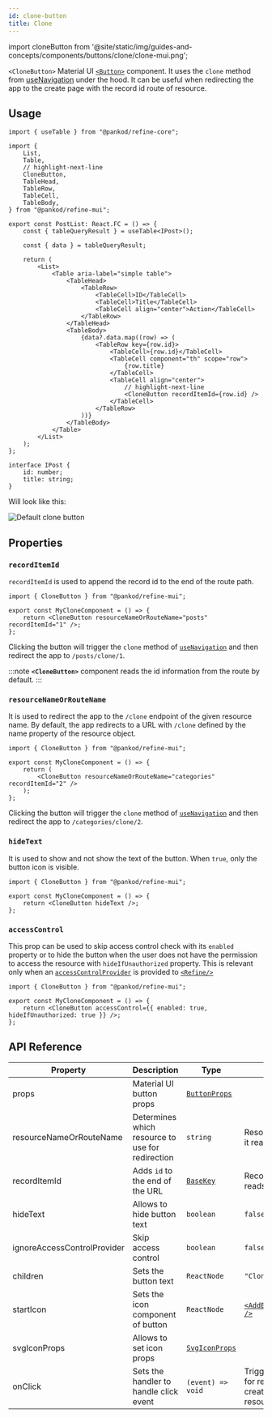 ```yaml
---
id: clone-button
title: Clone
---
```


import cloneButton from '@site/static/img/guides-and-concepts/components/buttons/clone/clone-mui.png';

`<CloneButton>` Material UI [`<Button>`](https://mui.com/material-ui/react-button/) component. It uses the `clone` method from [useNavigation](/api-reference/core/hooks/navigation/useNavigation.md) under the hood.
It can be useful when redirecting the app to the create page with the record id route of resource.

## Usage

```tsx
import { useTable } from "@pankod/refine-core";

import {
    List,
    Table,
    // highlight-next-line
    CloneButton,
    TableHead,
    TableRow,
    TableCell,
    TableBody,
} from "@pankod/refine-mui";

export const PostList: React.FC = () => {
    const { tableQueryResult } = useTable<IPost>();

    const { data } = tableQueryResult;

    return (
        <List>
            <Table aria-label="simple table">
                <TableHead>
                    <TableRow>
                        <TableCell>ID</TableCell>
                        <TableCell>Title</TableCell>
                        <TableCell align="center">Action</TableCell>
                    </TableRow>
                </TableHead>
                <TableBody>
                    {data?.data.map((row) => (
                        <TableRow key={row.id}>
                            <TableCell>{row.id}</TableCell>
                            <TableCell component="th" scope="row">
                                {row.title}
                            </TableCell>
                            <TableCell align="center">
                                // highlight-next-line
                                <CloneButton recordItemId={row.id} />
                            </TableCell>
                        </TableRow>
                    ))}
                </TableBody>
            </Table>
        </List>
    );
};

interface IPost {
    id: number;
    title: string;
}
```

Will look like this:

<div class="img-container">
    <div class="window">
        <div class="control red"></div>
        <div class="control orange"></div>
        <div class="control green"></div>
    </div>
    <img src={cloneButton} alt="Default clone button" />
</div>

## Properties

### `recordItemId`

`recordItemId` is used to append the record id to the end of the route path.

```tsx
import { CloneButton } from "@pankod/refine-mui";

export const MyCloneComponent = () => {
    return <CloneButton resourceNameOrRouteName="posts" recordItemId="1" />;
};
```

Clicking the button will trigger the `clone` method of [`useNavigation`](/api-reference/core/hooks/navigation/useNavigation.md) and then redirect the app to `/posts/clone/1`.

:::note
**`<CloneButton>`** component reads the id information from the route by default.
:::

### `resourceNameOrRouteName`

It is used to redirect the app to the `/clone` endpoint of the given resource name. By default, the app redirects to a URL with `/clone` defined by the name property of the resource object.

```tsx
import { CloneButton } from "@pankod/refine-mui";

export const MyCloneComponent = () => {
    return (
        <CloneButton resourceNameOrRouteName="categories" recordItemId="2" />
    );
};
```

Clicking the button will trigger the `clone` method of [`useNavigation`](/api-reference/core/hooks/navigation/useNavigation.md) and then redirect the app to `/categories/clone/2`.

### `hideText`

It is used to show and not show the text of the button. When `true`, only the button icon is visible.

```tsx
import { CloneButton } from "@pankod/refine-mui";

export const MyCloneComponent = () => {
    return <CloneButton hideText />;
};
```

### `accessControl`

This prop can be used to skip access control check with its `enabled` property or to hide the button when the user does not have the permission to access the resource with `hideIfUnauthorized` property. This is relevant only when an [`accessControlProvider`](/api-reference/core/providers/accessControl-provider.md) is provided to [`<Refine/>`](/api-reference/core/components/refine-config.md)

```tsx
import { CloneButton } from "@pankod/refine-mui";

export const MyCloneComponent = () => {
    return <CloneButton accessControl={{ enabled: true, hideIfUnauthorized: true }} />;
};
```

## API Reference

| Property                    | Description                                      | Type                                                              | Default                                                                                                                       |
| --------------------------- | ------------------------------------------------ | ----------------------------------------------------------------- | ----------------------------------------------------------------------------------------------------------------------------- |
| props                       | Material UI button props                         | [`ButtonProps`](https://mui.com/material-ui/api/button/)          |                                                                                                                               |
| resourceNameOrRouteName     | Determines which resource to use for redirection | `string`                                                          | Resource name that it reads from route                                                                                        |
| recordItemId                | Adds `id` to the end of the URL                  | [`BaseKey`](/api-reference/core/interfaces.md#basekey)                          | Record id that it reads from route                                                                                            |
| hideText                    | Allows to hide button text                       | `boolean`                                                         | `false`                                                                                                                       |
| ignoreAccessControlProvider | Skip access control                              | `boolean`                                                         | `false`                                                                                                                       |
| children                    | Sets the button text                             | `ReactNode`                                                       | `"Clone"`                                                                                                                     |
| startIcon                   | Sets the icon component of button                | `ReactNode`                                                       | [`<AddBoxOutlinedIcon />`](https://mui.com/material-ui/material-icons/?query=add+box&theme=Outlined&selected=AddBoxOutlined/) |
| svgIconProps                | Allows to set icon props                         | [`SvgIconProps`](https://mui.com/material-ui/api/svg-icon/#props) |                                                                                                                               |
| onClick                     | Sets the handler to handle click event           | `(event) => void`                                                 | Triggers navigation for redirection to the create page of resource                                                            |
